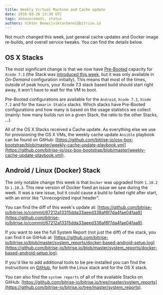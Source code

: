 ```yaml
---
title: Weekly Virtual Machine and Cache update
date: 2016-03-26 13:30 UTC
tags: announcement, status
authors: Viktor Benei|viktorbenei@bitrise.io
---
```


Not much changed this week, just general cache updates and Docker image re-builds,
and overall service tweaks. You can find the details below.

## OS X Stacks

The most significant change is that we now have
[Pre-Booted](http://devcenter.bitrise.io/infrastructure/available-stacks/#stack-prepare-types)
capacity for `Xcode 7.3` (the Stack was [introduced this week](http://blog.bitrise.io/2016/03/22/xcode-7-3-final-is-now-available.html), but it was only available
in *On-Demand* configuration initially). This means that most of the times, outside of peak hours,
your Xcode 7.3 stack based build should start right away, it won't have to
wait for the VM to boot.

Pre-Booted configurations are available for the `Android`, `Xcode 7.3`, `Xcode 7.2`
and for the `Xamarin Stable` stacks. Which stacks have Pre-Booted configurations
and how many is based on the usage statistics we collect (mainly: how many builds
run on a given Stack, the ratio to the other Stacks, ...).

All of the OS X Stacks received a Cache update. As everything else we use for
provisioning the OS X VMs, the weekly cache update `Ansible` playbook
can be found on GitHub:
[https://github.com/bitrise-io/osx-box-bootstrap/blob/master/weekly-cache-update-playbook.yml](https://github.com/bitrise-io/osx-box-bootstrap/blob/master/weekly-cache-update-playbook.yml).


## Android / Linux (Docker) Stack

The only notable change this week is that `Docker` was upgraded from `1.10.2`
to `1.10.3`. This new version of Docker fixed an issue we saw during the week.
It was a rare issue, but it could cause a build to failed right after start,
with an error like "Unrecognized input header".

You can find the diff of this week's update at:
[https://github.com/bitrise-io/bitrise.io/commit/67212a13315dda33aeed338af6f7da4fae04faa9](https://github.com/bitrise-io/bitrise.io/commit/67212a13315dda33aeed338af6f7da4fae04faa9).

If you want to see the full System Report (not just the diff) of the stack,
you can find it on GitHub at: [https://github.com/bitrise-io/bitrise.io/blob/master/system_reports/docker-based-android-setup.log](https://github.com/bitrise-io/bitrise.io/blob/master/system_reports/docker-based-android-setup.log).

If you'd like to add additional tools to be pre-installed you can find the
instructions on [GitHub](https://github.com/bitrise-io/bitrise.io#request-a-tool-to-be-pre-installed-on-a-build-machine),
for both the Linux stack and for the OS X stack.

You can also find the `system reports` of all of the available Stacks
on GitHub: [https://github.com/bitrise-io/bitrise.io/tree/master/system_reports](https://github.com/bitrise-io/bitrise.io/tree/master/system_reports).
